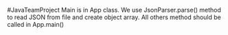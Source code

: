 #JavaTeamProject 
Main is in App class. We use JsonParser.parse() method to read JSON from file and create object array.
All others method should be called in App.main()

